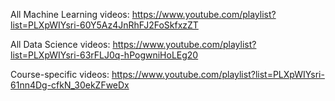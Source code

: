 All Machine Learning videos: https://www.youtube.com/playlist?list=PLXpWIYsri-60Y5Az4JnRhFJ2FoSkfxzZT

All Data Science videos: https://www.youtube.com/playlist?list=PLXpWIYsri-63rFLJ0q-hPogwniHoLEg20

Course-specific videos: https://www.youtube.com/playlist?list=PLXpWIYsri-61nn4Dg-cfkN_30ekZFweDx
